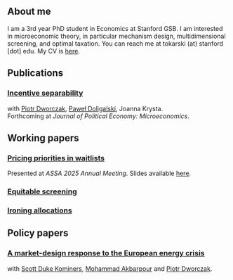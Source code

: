 ## About me

I am a 3rd year PhD student in Economics at Stanford GSB. I am interested in microeconomic theory, in particular mechanism design, multidimensional screening, and optimal taxation. You can reach me at tokarski (at) stanford [dot] edu. My CV is [here](https://ftokarski.github.io/CV/FTCV.pdf).

## Publications

### [Incentive separability](https://ftokarski.github.io/papers/Incentive-separability.pdf)
with [Piotr Dworczak](https://sites.northwestern.edu/dworczak/), [Paweł Doligalski](https://pdoligalski.github.io/), Joanna Krysta.  
Forthcoming at _Journal of Political Economy: Microeconomics_.

## Working papers

### [Pricing priorities in waitlists](https://ftokarski.github.io/papers/FTppw.pdf)
Presented at _ASSA 2025 Annual Meeting_. Slides available [here](https://ftokarski.github.io/papers/wwpslides.pdf).

### [Equitable screening](https://arxiv.org/abs/2402.08781)

### [Ironing allocations](https://arxiv.org/abs/2402.11881)

## Policy papers

### [A market-design response to the European energy crisis](https://ftokarski.github.io/papers/Energy.pdf)
with [Scott Duke Kominers](http://www.scottkom.com/), [Mohammad Akbarpour](http://web.stanford.edu/~mohamwad/) and [Piotr Dworczak](https://sites.northwestern.edu/dworczak/). 






